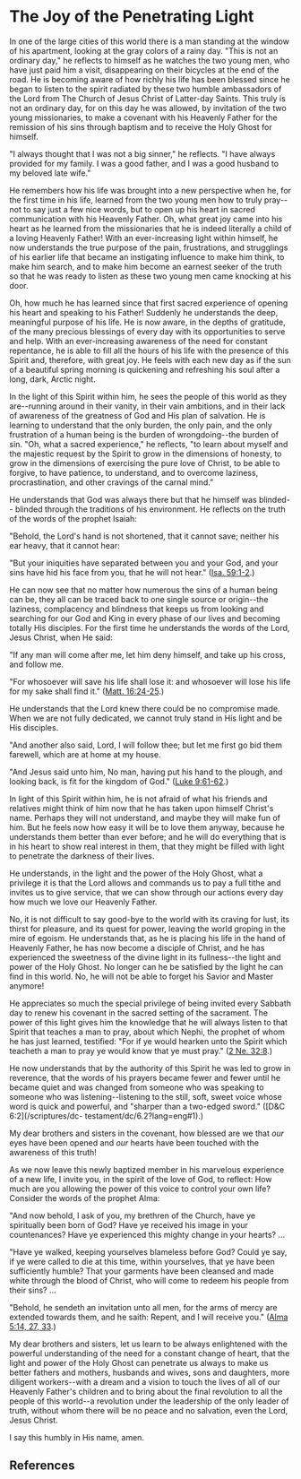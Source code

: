 # The Joy of the Penetrating Light

In one of the large cities of this world there is a man standing at the window
of his apartment, looking at the gray colors of a rainy day. "This is not an
ordinary day," he reflects to himself as he watches the two young men, who
have just paid him a visit, disappearing on their bicycles at the end of the
road. He is becoming aware of how richly his life has been blessed since he
began to listen to the spirit radiated by these two humble ambassadors of the
Lord from The Church of Jesus Christ of Latter-day Saints. This truly is not
an ordinary day, for on this day he was allowed, by invitation of the two
young missionaries, to make a covenant with his Heavenly Father for the
remission of his sins through baptism and to receive the Holy Ghost for
himself.

"I always thought that I was not a big sinner," he reflects. "I have always
provided for my family. I was a good father, and I was a good husband to my
beloved late wife."

He remembers how his life was brought into a new perspective when he, for the
first time in his life, learned from the two young men how to truly pray--not
to say just a few nice words, but to open up his heart in sacred communication
with his Heavenly Father. Oh, what great joy came into his heart as he learned
from the missionaries that he is indeed literally a child of a loving Heavenly
Father! With an ever-increasing light within himself, he now understands the
true purpose of the pain, frustrations, and strugglings of his earlier life
that became an instigating influence to make him think, to make him search,
and to make him become an earnest seeker of the truth so that he was ready to
listen as these two young men came knocking at his door.

Oh, how much he has learned since that first sacred experience of opening his
heart and speaking to his Father! Suddenly he understands the deep, meaningful
purpose of his life. He is now aware, in the depths of gratitude, of the many
precious blessings of every day with its opportunities to serve and help. With
an ever-increasing awareness of the need for constant repentance, he is able
to fill all the hours of his life with the presence of this Spirit and,
therefore, with great joy. He feels with each new day as if the sun of a
beautiful spring morning is quickening and refreshing his soul after a long,
dark, Arctic night.

In the light of this Spirit within him, he sees the people of this world as
they are--running around in their vanity, in their vain ambitions, and in
their lack of awareness of the greatness of God and His plan of salvation. He
is learning to understand that the only burden, the only pain, and the only
frustration of a human being is the burden of wrongdoing--the burden of sin.
"Oh, what a sacred experience," he reflects, "to learn about myself and the
majestic request by the Spirit to grow in the dimensions of honesty, to grow
in the dimensions of exercising the pure love of Christ, to be able to
forgive, to have patience, to understand, and to overcome laziness,
procrastination, and other cravings of the carnal mind."

He understands that God was always there but that he himself was blinded--
blinded through the traditions of his environment. He reflects on the truth of
the words of the prophet Isaiah:

"Behold, the Lord's hand is not shortened, that it cannot save; neither his
ear heavy, that it cannot hear:

"But your iniquities have separated between you and your God, and your sins
have hid his face from you, that he will not hear." ([Isa.
59:1-2](/scriptures/ot/isa/59.1-2?lang=eng#0).)

He can now see that no matter how numerous the sins of a human being can be,
they all can be traced back to one single source or origin--the laziness,
complacency and blindness that keeps us from looking and searching for our God
and King in every phase of our lives and becoming totally His disciples. For
the first time he understands the words of the Lord, Jesus Christ, when He
said:

"If any man will come after me, let him deny himself, and take up his cross,
and follow me.

"For whosoever will save his life shall lose it: and whosoever will lose his
life for my sake shall find it." ([Matt.
16:24-25](/scriptures/nt/matt/16.24-25?lang=eng#23).)

He understands that the Lord knew there could be no compromise made. When we
are not fully dedicated, we cannot truly stand in His light and be His
disciples.

"And another also said, Lord, I will follow thee; but let me first go bid them
farewell, which are at home at my house.

"And Jesus said unto him, No man, having put his hand to the plough, and
looking back, is fit for the kingdom of God." ([Luke
9:61-62](/scriptures/nt/luke/9.61-62?lang=eng#60).)

In light of this Spirit within him, he is not afraid of what his friends and
relatives might think of him now that he has taken upon himself Christ's name.
Perhaps they will not understand, and maybe they will make fun of him. But he
feels now how easy it will be to love them anyway, because he understands them
better than ever before; and he will do everything that is in his heart to
show real interest in them, that they might be filled with light to penetrate
the darkness of their lives.

He understands, in the light and the power of the Holy Ghost, what a privilege
it is that the Lord allows and commands us to pay a full tithe and invites us
to give service, that we can show through our actions every day how much we
love our Heavenly Father.

No, it is not difficult to say good-bye to the world with its craving for
lust, its thirst for pleasure, and its quest for power, leaving the world
groping in the mire of egoism. He understands that, as he is placing his life
in the hand of Heavenly Father, he has now become a disciple of Christ, and he
has experienced the sweetness of the divine light in its fullness--the light
and power of the Holy Ghost. No longer can he be satisfied by the light he can
find in this world. No, he will not be able to forget his Savior and Master
anymore!

He appreciates so much the special privilege of being invited every Sabbath
day to renew his covenant in the sacred setting of the sacrament. The power of
this light gives him the knowledge that he will always listen to that Spirit
that teaches a man to pray, about which Nephi, the prophet of whom he has just
learned, testified: "For if ye would hearken unto the Spirit which teacheth a
man to pray ye would know that ye must pray." ([2 Ne.
32:8](/scriptures/bofm/2-ne/32.8?lang=eng#7).)

He now understands that by the authority of this Spirit he was led to grow in
reverence, that the words of his prayers became fewer and fewer until he
became quiet and was changed from someone who was speaking to someone who was
listening--listening to the still, soft, sweet voice whose word is quick and
powerful, and "sharper than a two-edged sword." ([D&amp;C 6:2](/scriptures/dc-
testament/dc/6.2?lang=eng#1).)

My dear brothers and sisters in the covenant, how blessed are we that _our_
eyes have been opened and _our_ hearts have been touched with the awareness of
this truth!

As we now leave this newly baptized member in his marvelous experience of a
new life, I invite you, in the spirit of the love of God, to reflect: How much
are you allowing the power of this voice to control your own life? Consider
the words of the prophet Alma:

"And now behold, I ask of you, my brethren of the Church, have ye spiritually
been born of God? Have ye received his image in your countenances? Have ye
experienced this mighty change in your hearts? ...

"Have ye walked, keeping yourselves blameless before God? Could ye say, if ye
were called to die at this time, within yourselves, that ye have been
sufficiently humble? That your garments have been cleansed and made white
through the blood of Christ, who will come to redeem his people from their
sins? ...

"Behold, he sendeth an invitation unto all men, for the arms of mercy are
extended towards them, and he saith: Repent, and I will receive you." ([Alma
5:14, 27, 33](/scriptures/bofm/alma/5.14,27,33?lang=eng#13).)

My dear brothers and sisters, let us learn to be always enlightened with the
powerful understanding of the need for a constant change of heart, that the
light and power of the Holy Ghost can penetrate us always to make us better
fathers and mothers, husbands and wives, sons and daughters, more diligent
workers--with a dream and a vision to touch the lives of all of our Heavenly
Father's children and to bring about the final revolution to all the people of
this world--a revolution under the leadership of the only leader of truth,
without whom there will be no peace and no salvation, even the Lord, Jesus
Christ.

I say this humbly in His name, amen.

## References

